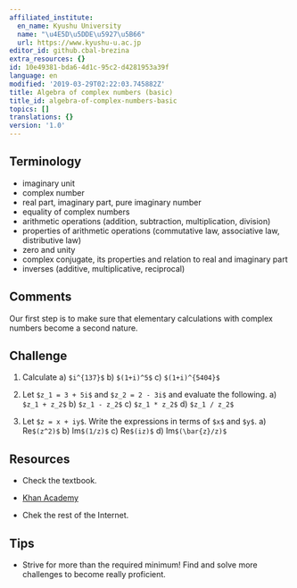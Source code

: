 ```yaml
---
affiliated_institute:
  en_name: Kyushu University
  name: "\u4E5D\u5DDE\u5927\u5B66"
  url: https://www.kyushu-u.ac.jp
editor_id: github.cbal-brezina
extra_resources: {}
id: 10e49381-bda6-4d1c-95c2-d4281953a39f
language: en
modified: '2019-03-29T02:22:03.745882Z'
title: Algebra of complex numbers (basic)
title_id: algebra-of-complex-numbers-basic
topics: []
translations: {}
version: '1.0'
---
```


## Terminology 
- imaginary unit
- complex number
- real part, imaginary part, pure imaginary number
- equality of complex numbers
- arithmetic operations (addition, subtraction, multiplication, division)
- properties of arithmetic operations (commutative law, associative law, distributive law)
- zero and unity
- complex conjugate, its properties and relation to real and imaginary part
- inverses (additive, multiplicative, reciprocal)

## Comments

Our first step is to make sure that elementary calculations with complex numbers become a second nature.  

## Challenge



1.  Calculate
    a) `$i^{137}$`
    b) `$(1+i)^5$`
    c) `$(1+i)^{5404}$`

2. Let `$z_1 = 3 + 5i$` and `$z_2 = 2 - 3i$` and evaluate the following.
   a)  `$z_1 + z_2$`
   b) `$z_1 - z_2$`
   c) `$z_1 * z_2$`
   d) `$z_1 / z_2$`

3. Let `$z = x + iy$`. Write the expressions in terms of `$x$` and `$y$`.
   a) Re`$(z^2)$`
   b) Im`$(1/z)$`
   c) Re`$(iz)$`
   d) Im`$(\bar{z}/z)$`



## Resources

- Check the textbook.

- [Khan Academy](https://www.khanacademy.org/math/precalculus/imaginary-and-complex-numbers)

- Chek the rest of the Internet.


## Tips

- Strive for more than the required minimum! Find and solve more challenges to become really proficient.






